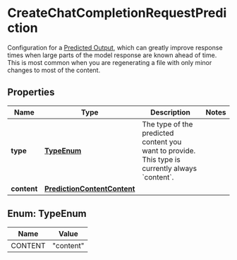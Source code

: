 

# CreateChatCompletionRequestPrediction

Configuration for a [Predicted Output](/docs/guides/predicted-outputs), which can greatly improve response times when large parts of the model response are known ahead of time. This is most common when you are regenerating a file with only minor changes to most of the content. 

## Properties

| Name | Type | Description | Notes |
|------------ | ------------- | ------------- | -------------|
|**type** | [**TypeEnum**](#TypeEnum) | The type of the predicted content you want to provide. This type is currently always &#x60;content&#x60;.  |  |
|**content** | [**PredictionContentContent**](PredictionContentContent.md) |  |  |



## Enum: TypeEnum

| Name | Value |
|---- | -----|
| CONTENT | &quot;content&quot; |



